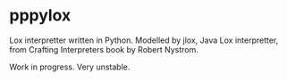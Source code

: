 # pppylox
Lox interpretter written in Python. Modelled by jlox, Java Lox interpretter, from Crafting Interpreters book by Robert Nystrom.

Work in progress. Very unstable.


